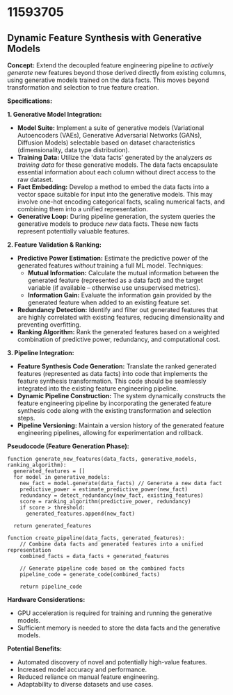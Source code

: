 # 11593705

## Dynamic Feature Synthesis with Generative Models

**Concept:** Extend the decoupled feature engineering pipeline to *actively generate* new features beyond those derived directly from existing columns, using generative models trained on the data facts. This moves beyond transformation and selection to true feature creation.

**Specifications:**

**1. Generative Model Integration:**

*   **Model Suite:** Implement a suite of generative models (Variational Autoencoders (VAEs), Generative Adversarial Networks (GANs), Diffusion Models) selectable based on dataset characteristics (dimensionality, data type distribution).
*   **Training Data:** Utilize the 'data facts' generated by the analyzers *as training data* for these generative models. The data facts encapsulate essential information about each column without direct access to the raw dataset.
*   **Fact Embedding:** Develop a method to embed the data facts into a vector space suitable for input into the generative models. This may involve one-hot encoding categorical facts, scaling numerical facts, and combining them into a unified representation.
*   **Generative Loop:** During pipeline generation, the system queries the generative models to produce *new* data facts. These new facts represent potentially valuable features.

**2. Feature Validation & Ranking:**

*   **Predictive Power Estimation:**  Estimate the predictive power of the generated features *without* training a full ML model. Techniques:
    *   **Mutual Information:** Calculate the mutual information between the generated feature (represented as a data fact) and the target variable (if available – otherwise use unsupervised metrics).
    *   **Information Gain:** Evaluate the information gain provided by the generated feature when added to an existing feature set.
*   **Redundancy Detection:** Identify and filter out generated features that are highly correlated with existing features, reducing dimensionality and preventing overfitting.
*   **Ranking Algorithm:** Rank the generated features based on a weighted combination of predictive power, redundancy, and computational cost.

**3. Pipeline Integration:**

*   **Feature Synthesis Code Generation:** Translate the ranked generated features (represented as data facts) into code that implements the feature synthesis transformation. This code should be seamlessly integrated into the existing feature engineering pipeline.
*   **Dynamic Pipeline Construction:** The system dynamically constructs the feature engineering pipeline by incorporating the generated feature synthesis code along with the existing transformation and selection steps.
*   **Pipeline Versioning:** Maintain a version history of the generated feature engineering pipelines, allowing for experimentation and rollback.

**Pseudocode (Feature Generation Phase):**

```
function generate_new_features(data_facts, generative_models, ranking_algorithm):
  generated_features = []
  for model in generative_models:
    new_fact = model.generate(data_facts) // Generate a new data fact
    predictive_power = estimate_predictive_power(new_fact)
    redundancy = detect_redundancy(new_fact, existing_features)
    score = ranking_algorithm(predictive_power, redundancy)
    if score > threshold:
      generated_features.append(new_fact)

  return generated_features

function create_pipeline(data_facts, generated_features):
    // Combine data facts and generated features into a unified representation
    combined_facts = data_facts + generated_features

    // Generate pipeline code based on the combined facts
    pipeline_code = generate_code(combined_facts)

    return pipeline_code
```

**Hardware Considerations:**

*   GPU acceleration is required for training and running the generative models.
*   Sufficient memory is needed to store the data facts and the generative models.

**Potential Benefits:**

*   Automated discovery of novel and potentially high-value features.
*   Increased model accuracy and performance.
*   Reduced reliance on manual feature engineering.
*   Adaptability to diverse datasets and use cases.